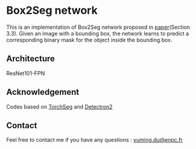# Box2Seg network
This is an implementation of Box2Seg network proposed in [paper](https://arxiv.org/abs/1807.09190)(Section 3.3). Given an image with a bounding box, the network learns to predict a corresponding binary mask for the object inside the bounding box.

## Architecture
ResNet101-FPN

## Acknowledgement
Codes based on [TorchSeg](https://github.com/ycszen/TorchSeg) and [Detectron2](https://github.com/facebookresearch/detectron2)

## Contact
Feel free to contact me if you have any questions : yuming.du@enpc.fr
